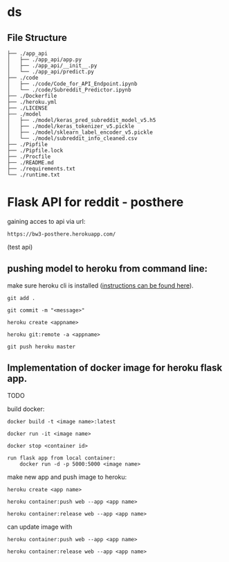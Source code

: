 # ds
## File Structure
```
├── ./app_api
│   ├── ./app_api/app.py
│   ├── ./app_api/__init__.py
│   └── ./app_api/predict.py
├── ./code
│   ├── ./code/Code_for_API_Endpoint.ipynb
│   └── ./code/Subreddit_Predictor.ipynb
├── ./Dockerfile
├── ./heroku.yml
├── ./LICENSE
├── ./model
│   ├── ./model/keras_pred_subreddit_model_v5.h5
│   ├── ./model/keras_tokenizer_v5.pickle
│   ├── ./model/sklearn_label_encoder_v5.pickle
│   └── ./model/subreddit_info_cleaned.csv
├── ./Pipfile
├── ./Pipfile.lock
├── ./Procfile
├── ./README.md
├── ./requirements.txt
└── ./runtime.txt

```
# Flask API for reddit - posthere

gaining acces to api via url:
```
https://bw3-posthere.herokuapp.com/
```
(test api)


## pushing model to heroku from command line:
make sure heroku cli is installed ([instructions can be found here](https://devcenter.heroku.com/articles/heroku-cli)).

```
git add .

git commit -m "<message>"

heroku create <appname>

heroku git:remote -a <appname>

git push heroku master
```

## Implementation of docker image for heroku flask app.

TODO

build docker:

```
docker build -t <image name>:latest

docker run -it <image name>

docker stop <container id>

run flask app from local container:
    docker run -d -p 5000:5000 <image name>
```

make new app and push image to heroku:

```
heroku create <app name>

heroku container:push web --app <app name>

heroku container:release web --app <app name>
```

can update image with
```
heroku container:push web --app <app name>

heroku container:release web --app <app name>
```